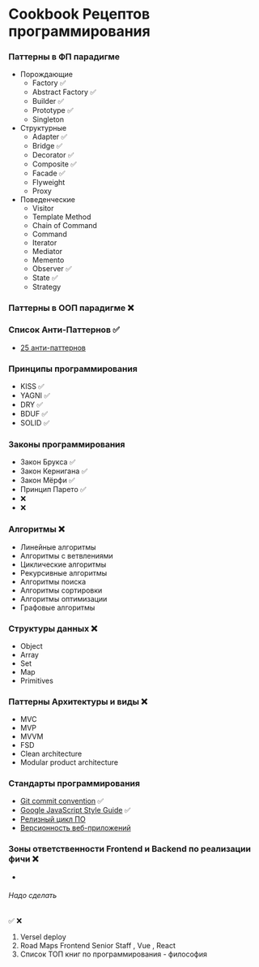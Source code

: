 # Cookbook Рецептов программирования

### Паттерны в ФП парадигме
- Порождающие
  - Factory ✅
  - Abstract Factory ✅
  - Builder ✅
  - Prototype ✅
  - Singleton
- Структурные
  - Adapter ✅
  - Bridge ✅
  - Decorator ✅
  - Composite ✅
  - Facade ✅
  - Flyweight
  - Proxy
- Поведенческие
  - Visitor
  - Template Method
  - Chain of Command
  - Command
  - Iterator
  - Mediator
  - Memento
  - Observer ✅
  - State ✅
  - Strategy

### Паттерны в ООП парадигме ❌
  
### Список Анти-Паттернов ✅
- [25 анти-паттернов](https://github.com/cossack-don/cookbook-philosophy-programming/blob/main/anti-patterns/index.md)

### Принципы программирования
- KISS ✅
- YAGNI ✅
- DRY ✅
- BDUF ✅
- SOLID ✅

### Законы программирования
- Закон Брукса ✅
- Закон Кернигана ✅
- Закон Мёрфи ✅
- Принцип Парето ✅
- ❌
- ❌

### Алгоритмы ❌
- Линейные алгоритмы
- Алгоритмы с ветвлениями
- Циклические алгоритмы
- Рекурсивные алгоритмы
- Алгоритмы поиска
- Алгоритмы сортировки
- Алгоритмы оптимизации
- Графовые алгоритмы

### Структуры данных ❌
- Object
- Array
- Set
- Map
- Primitives 

### Паттерны Архитектуры и виды ❌
- MVC
- MVP
- MVVM
- FSD
- Clean architecture
- Modular product architecture

### Стандарты программирования
- [Git commit convention](https://www.conventionalcommits.org/ru/v1.0.0/)  ✅
- [Google JavaScript Style Guide](https://google.github.io/styleguide/jsguide.html)  ✅
- [Релизный цикл ПО](https://habr.com/ru/companies/maxilect/articles/704696/)
- [Версионность веб-приложений](https://habr.com/ru/articles/541206/)

### Зоны ответственности Frontend и Backend по реализации фичи ❌
- 
###### Надо сделать

✅
❌

1. Versel deploy
2. Road Maps Frontend Senior Staff , Vue , React
3. Список ТОП книг по программирования - философия








